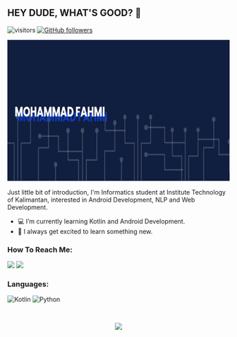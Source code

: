 ## HEY DUDE, WHAT'S GOOD? 👋
![visitors](https://visitor-badge.laobi.icu/badge?page_id=MohFahmi27.MohFahmi27) 
[![GitHub followers](https://img.shields.io/github/followers/MohFahmi27.svg?style=social&label=Followers)](https://github.com/MohFahmi27?tab=followers)

<img src="https://github.com/MohFahmi27/MohFahmi27/blob/main/banner.png" width="100%" height="320">

Just little bit of introduction, I'm Informatics student at Institute Technology of Kalimantan, interested in Android Development, NLP and Web Development. 

- :computer: I’m currently learning Kotlin and Android Development.
- 💬 I always get excited to learn something new.

### How To Reach Me:
<a href="mailto:mohammadfahmi417@gmail.com"><img src="https://img.shields.io/badge/Gmail-D14836?style=for-the-badge&logo=gmail&logoColor=white"></a>
<a href="https://www.linkedin.com/in/mohammad-fahmi-57593a195/"><img src="https://img.shields.io/badge/LinkedIn-0077B5?style=for-the-badge&logo=linkedin&logoColor=white"></a>
### Languages:
![Kotlin](https://img.shields.io/badge/Kotlin-0095D5?&style=for-the-badge&logo=kotlin&logoColor=white)
![Python](https://img.shields.io/badge/Python-3776AB?style=for-the-badge&logo=python&logoColor=white)

<!-- <p align="center">
  <a href="https://github.com/MohFahmi27/MyExpertAndroidSubmission"><img src="https://github-readme-stats.vercel.app/api/pin/?username=MohFahmi27&repo=MyExpertAndroidSubmission&show_icons=true&theme=algolia"></a>
  <a href="https://github.com/MohFahmi27/Sentiment-Analysis-for-Bahasa-using-Lexicon-Based-Approach"><img src="https://github-readme-stats.vercel.app/api/pin/?username=MohFahmi27&repo=Sentiment-Analysis-for-Bahasa-using-Lexicon-Based-Approach&show_icons=true&theme=algolia"></a>
</p> -->

<br>
<p align="center">
  <img src="https://github-readme-stats.vercel.app/api?username=MohFahmi27&show_icons=true&theme=algolia" width="50%"><br>
</p>
